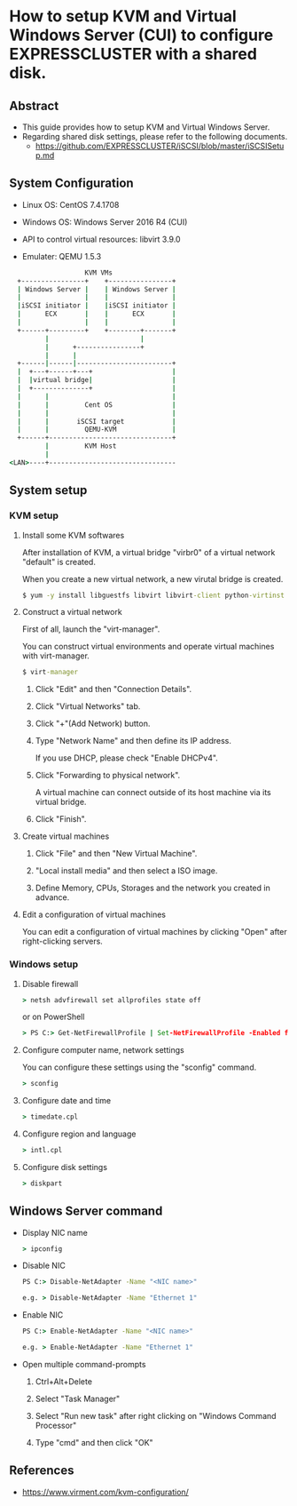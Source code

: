 # How to setup KVM and Virtual Windows Server (CUI) to configure EXPRESSCLUSTER with a shared disk.

## Abstract

- This guide provides how to setup KVM and Virtual Windows Server.
- Regarding shared disk settings, please refer to the following documents.
    - https://github.com/EXPRESSCLUSTER/iSCSI/blob/master/iSCSISetup.md


## System Configuration
- Linux OS: CentOS 7.4.1708
- Windows OS: Windows Server 2016 R4 (CUI)


- API to control virtual resources: libvirt 3.9.0
- Emulater: QEMU 1.5.3


```bat
                   KVM VMs
  +----------------+    +----------------+
  | Windows Server |    | Windows Server |
  |                |    |                |
  |iSCSI initiator |    |iSCSI initiator |
  |      ECX       |    |      ECX       |
  |                |    |                |
  +------+---------+    +--------+-------+
         |                       |
         |      +----------------+
         |      |
  +------|------|------------------------+
  |  +---+------+---+                    |
  |  |virtual bridge|                    |
  |  +--------------+                    |
  |      |                               |
  |      |         Cent OS               |
  |      |                               |
  |      |       iSCSI target            |
  |      |         QEMU-KVM              |
  +------+-------------------------------+
         |         KVM Host
         |
<LAN>----+--------------------------------
```


## System setup
### KVM setup
1. Install some KVM softwares

    After installation of KVM, a virtual bridge "virbr0" of a virtual network "default" is created.
    
    When you create a new virtual network, a new virutal bridge is created.

    ```bat
    $ yum -y install libguestfs libvirt libvirt-client python-virtinst qemu-kvm virt-manager virt-top virt-viewer virt-who virt-install bridge-utils
    ```
    
    
2. Construct a virtual network

    First of all, launch the "virt-manager".
    
    You can construct virtual environments and operate virtual machines with virt-manager.

    ```bat 
    $ virt-manager
    ```
    
    1. Click "Edit" and then "Connection Details".
    
    2. Click "Virtual Networks" tab.
    
    3. Click "+"(Add Network) button.
    
    4. Type "Network Name" and then define its IP address.
        
        If you use DHCP, please check "Enable DHCPv4".
    
    5. Click "Forwarding to physical network".
    
        A virtual machine can connect outside of its host machine via its virtual bridge.
        
    6. Click "Finish".
    
3. Create virtual machines

    1. Click "File" and then "New Virtual Machine".

    2. "Local install media" and then select a ISO image.
    
    3. Define Memory, CPUs, Storages and the network you created in advance.
    
4. Edit a configuration of virtual machines

    You can edit a configuration of virtual machines by clicking "Open" after right-clicking servers.
    
    
### Windows setup
1. Disable firewall

    ```bat
    > netsh advfirewall set allprofiles state off
    ```
    
    or on PowerShell
    
    ```bat
    > PS C:> Get-NetFirewallProfile | Set-NetFirewallProfile -Enabled false
    ```
    
2. Configure computer name, network settings
	
	You can configure these settings using the "sconfig" command.
	
	```bat
	> sconfig
	```
	
3. Configure date and time

    ```bat
    > timedate.cpl
    ```
    
4. Configure region and language

    ```bat
    > intl.cpl
    ```

5. Configure disk settings

    ```bat
    > diskpart
    ```
    
    
## Windows Server command

- Display NIC name

    ```bat
    > ipconfig
    ```

- Disable NIC

    ```bat
    PS C:> Disable-NetAdapter -Name "<NIC name>"
    
    e.g. > Disable-NetAdapter -Name "Ethernet 1"
    ```
    
- Enable NIC

    ```bat
    PS C:> Enable-NetAdapter -Name "<NIC name>"
    
    e.g. > Enable-NetAdapter -Name "Ethernet 1"
    ```
    
- Open multiple command-prompts

    1. Ctrl+Alt+Delete
    
    2. Select "Task Manager"
    
    3. Select "Run new task" after right clicking on "Windows Command Processor"
    
    4. Type "cmd" and then click "OK"
    

## References

- https://www.virment.com/kvm-configuration/
